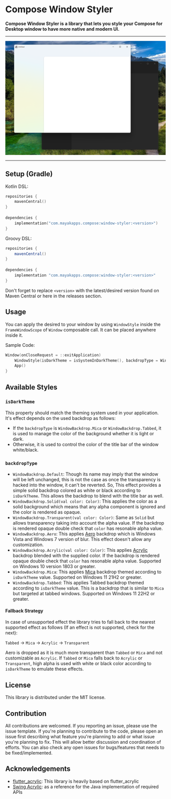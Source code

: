 # Compose Window Styler

**Compose Window Styler is a library that lets you style your Compose for Desktop window to have more native and modern UI.**

---

![Demo Screenshot](docs/sample.png)

---

## Setup (Gradle)

Kotlin DSL:

```kotlin
repositories {
    mavenCentral()
}

dependencies {
    implementation("com.mayakapps.compose:window-styler:<version>")
}
```

Groovy DSL:

```gradle
repositories {
    mavenCentral()
}

dependencies {
    implementation "com.mayakapps.compose:window-styler:<version>"
}
```

Don't forget to replace `<version>` with the latest/desired version found on Maven Central or here in the releases section.

## Usage

You can apply the desired to your window by using `WindowStyle` inside the `FrameWindowScope` of `Window` composable call. It can be placed anywhere inside it.

Sample Code:

```kotlin
Window(onCloseRequest = ::exitApplication)
    WindowStyle(isDarkTheme = isSystemInDarkTheme(), backdropType = WindowBackdrop.Mica)
    App()
}
```

## Available Styles

### `isDarkTheme`

This property should match the theming system used in your application. It's effect depends on the used backdrop as follows:
* If the `backdropType` is `WindowBackdrop.Mica` or `WindowBackdrop.Tabbed`, it is used to manage the color of the background whether it is light or dark.
* Otherwise, it is used to control the color of the title bar of the window white/black.

### `backdropType`

* `WindowBackdrop.Default`: Though its name may imply that the window will be left unchanged, this is not the case as once the transparency is hacked into the window, it can't be reverted. So, This effect provides a simple solid backdrop colored as white or black according to `isDarkTheme`. This allows the backdrop to blend with the title bar as well.
* `WindowBackdrop.Solid(val color: Color)`: This applies the color as a solid background which means that any alpha component is ignored and the color is rendered as opaque.
* `WindowBackdrop.Transparent(val color: Color)`: Same as `Solid` but allows transparency taking into account the alpha value. If the backdrop is rendered opaque double check that `color` has resonable alpha value.
* `WindowBackdrop.Aero`: This applies [Aero](https://en.wikipedia.org/wiki/Windows_Aero) backdrop which is Windows Vista and Windows 7 version of blur. This effect doesn't allow any customization.
* `WindowBackdrop.Acrylic(val color: Color)`: This applies [Acrylic](https://docs.microsoft.com/en-us/windows/apps/design/style/acrylic) backdrop blended with the supplied color. If the backdrop is rendered opaque double check that `color` has resonable alpha value. Supported on Windows 10 version 1803 or greater.
* `WindowBackdrop.Mica`: This applies [Mica](https://docs.microsoft.com/en-us/windows/apps/design/style/mica) backdrop themed according to `isDarkTheme` value. Supported on Windows 11 21H2 or greater.
* `WindowBackdrop.Tabbed`: This applies Tabbed backdrop themed according to `isDarkTheme` value. This is a backdrop that is similar to `Mica` but targeted at tabbed windows. Supported on Windows 11 22H2 or greater.

#### Fallback Strategy
In case of unsupported effect the library tries to fall back to the nearest supported effect as follows (If an effect is not supported, check for the next):

`Tabbed` -> `Mica` -> `Acrylic` -> `Transparent`

Aero is dropped as it is much more transparent than `Tabbed` or `Mica` and not customizable as `Acrylic`. If `Tabbed` or `Mica` falls back to `Acrylic` or `Transparent`, high alpha is used with white or black color according to `isDarkTheme` to emulate these effects.

## License

This library is distributed under the MIT license.

## Contribution

All contributions are welcomed. If you reporting an issue, please use the issue template. If you're planning to contribute to the code, please open an issue first describing what feature you're planning to add or what issue you're planning to fix. This will allow better discussion and coordination of efforts. You can also check any open issues for bugs/features that needs to be fixed/implemented.

## Acknowledgements
* [flutter_acrylic](https://github.com/alexmercerind/flutter_acrylic): This library is heavily based on flutter_acrylic
* [Swing Acrylic](https://github.com/krlvm/SwingAcrylic): as a reference for the Java implementation of required APIs
